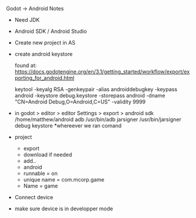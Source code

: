 Godot -> Android Notes 
- Need JDK 
- Android SDK / Android Studio 
- Create new project in AS
- create android keystore 


	found at:
	https://docs.godotengine.org/en/3.1/getting_started/workflow/export/exporting_for_android.html


	keytool -keyalg RSA -genkeypair -alias androiddebugkey -keypass android -keystore debug.keystore -storepass android -dname "CN=Android Debug,O=Android,C=US" -validity 9999

- in godot > editor > editor Settings > export > android
	sdk /home/matthew/android
	adb /usr/bin/adb
	jarsigner /usr/bin/jarsigner
	debug keystore *whereever we ran comand

- project
	- export
	- download if needed
	- add..
	- android
	- runnable = on
	- unique name = com.mcorp.game
	- Name = game

- Connect device 
- make sure device is in developper mode 
